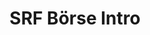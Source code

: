 ---
layout: entry
title: SRF Börse Intro
organization: SRF
usagedate: 2021-
language: de
fulltitle: SRF Börse Intro (2021-)
watermark: SRF 1
---